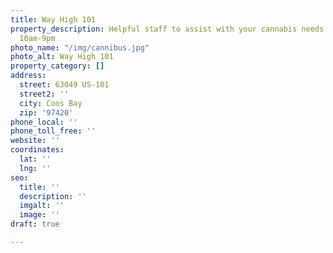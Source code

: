 ```yaml
---
title: Way High 101
property_description: Helpful staff to assist with your cannabis needs. Open daily
  10am-9pm
photo_name: "/img/cannibus.jpg"
photo_alt: Way High 101
property_category: []
address:
  street: 63049 US-101
  street2: ''
  city: Coos Bay
  zip: '97420'
phone_local: ''
phone_toll_free: ''
website: ''
coordinates:
  lat: ''
  lng: ''
seo:
  title: ''
  description: ''
  imgalt: ''
  image: ''
draft: true

---
```

